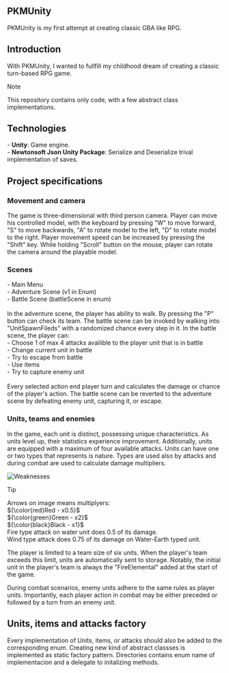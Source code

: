 <h2>PKMUnity</h2>
PKMUnity is my first attempt at creating classic GBA like RPG.<br>

<h2>Introduction</h2>
With PKMUnity, I wanted to fullfill my childhood dream of creating a classic turn-based RPG game. 

> [!NOTE]
> This repository contains only code, with a few abstract class implementations. 

<h2>Technologies</h2>
- <strong>Unity</strong>: Game engine.<br>
- <strong>Newtonsoft Json Unity Package</strong>: Serialize and Deserialize trival implementation of saves.<br>

<h2>Project specifications</h2>
<h3>Movement and camera</h3>
The game is three-dimensional with third person camera. Player can move his controlled model, with the keyboard by pressing "W" to move forward, "S" to move backwards, "A" to rotate model to the left, "D" to rotate model to 
the right. Player movement speed can be increased by pressing the "Shift" key. While holding "Scroll" button on the mouse, player can rotate the camera around the playable model. <br>
<h3>Scenes</h3>
- Main Menu<br>
- Adventure Scene (v1 in Enum)<br>
- Battle Scene (battleScene in enum)<br><br>
In the adventure scene, the player has ability to walk. By pressing the "P" button can check its team. The battle scene can be invoked by walking into "UnitSpawnFileds" with a randomized chance every step in it. In the battle scene, the player can:<br>
- Choose 1 of max 4 attacks availible to the player unit that is in battle <br>
- Change current unit in battle <br>
- Try to escape from battle <br>
- Use items <br>
- Try to capture enemy unit <br>
<br>
Every selected action end player turn and calculates the damage or chance of the player's action. The battle scene can be reverted to the adventure scene by defeating enemy unit, capturing it, or escape.
 <h3>Units, teams and enemies</h3>
In the game, each unit is distinct, possessing unique characteristics. As units level up, their statistics experience improvement. Additionally, units are equipped with a maximum of four available attacks. Units can have one or two types that represents is nature. Types are used also by attacks and during combat are used to calculate damage multipliers.<br>

![Weaknesses](https://github.com/SzymonZwolinski/PKMUnity/assets/92259367/0809e703-f5d2-44c1-98ea-84eb958dd517)

>[!TIP]
> Arrows on image means multiplyers:<br>
> ${\color{red}Red - x0.5}$<br>
> ${\color{green}Green - x2}$<br>
> ${\color{black}Black - x1}$<br>
>Fire type attack on water unit does 0.5 of its damage.<br>
>Wind type attack does 0.75 of its damage on Water-Earth typed unit.

The player is limited to a team size of six units. When the player's team exceeds this limit, units are automatically sent to storage. Notably, the initial unit in the player's team is always the "FireElemental" added at the start of the game. <br>

During combat scenarios, enemy units adhere to the same rules as player units. Importantly, each player action in combat may be either preceded or followed by a turn from an enemy unit.<br>

<h2>Units, items and attacks factory</h2>
Every implementation of Units, items, or attacks should also be added to the corresponding enum. Creating new kind of abstract classses is implemented as static factory pattern. Directories contains enum name of implementacion and a delegate to initalizing methods. 

